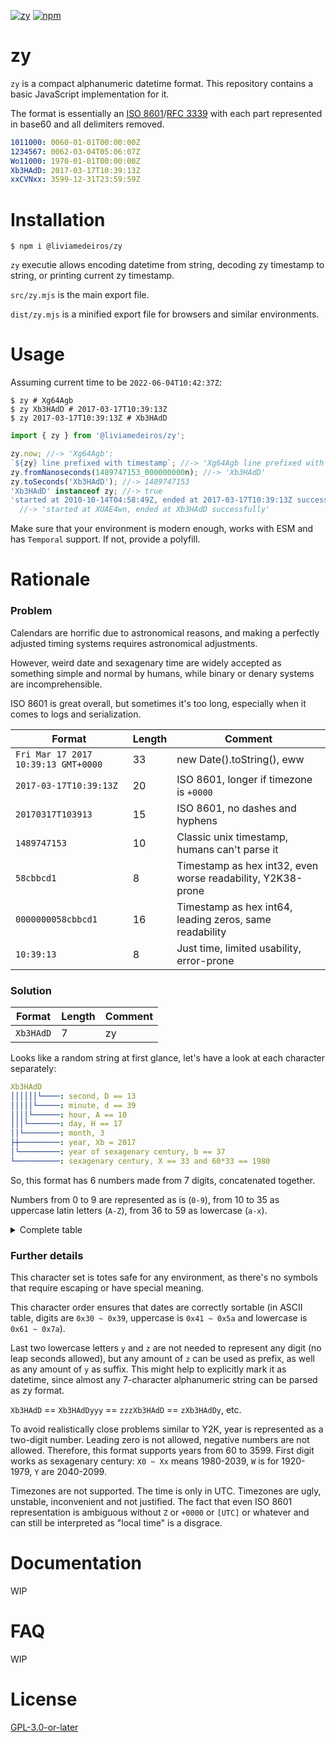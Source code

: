 [![zy](https://zy.puella-care.workers.dev/badge.svg)](https://zy.puella-care.workers.dev/now)
[![npm](https://img.shields.io/npm/v/@liviamedeiros/zy.svg)](https://npmjs.com/package/@liviamedeiros/zy)

# zy

`zy` is a compact alphanumeric datetime format. This repository contains a basic JavaScript implementation for it.

The format is essentially an [ISO 8601](https://www.iso.org/obp/ui/#iso:std:iso:8601:-1:ed-1:v1:en)/[RFC 3339](https://datatracker.ietf.org/doc/html/rfc3339) with each part represented in base60 and all delimiters removed.

```yaml
1011000: 0060-01-01T00:00:00Z
1234567: 0062-03-04T05:06:07Z
Wo11000: 1970-01-01T00:00:00Z
Xb3HAdD: 2017-03-17T10:39:13Z
xxCVNxx: 3599-12-31T23:59:59Z
```

# Installation

```console
$ npm i @liviamedeiros/zy
```

`zy` executie allows encoding datetime from string, decoding zy timestamp to string, or printing current zy timestamp.

`src/zy.mjs` is the main export file.

`dist/zy.mjs` is a minified export file for browsers and similar environments.

# Usage

Assuming current time to be `2022-06-04T10:42:37Z`:

```console
$ zy # Xg64Agb
$ zy Xb3HAdD # 2017-03-17T10:39:13Z
$ zy 2017-03-17T10:39:13Z # Xb3HAdD
```

```mjs
import { zy } from '@liviamedeiros/zy';

zy.now; //-> 'Xg64Agb';
`${zy} line prefixed with timestamp`; //-> 'Xg64Agb line prefixed with timestamp'
zy.fromNanoseconds(1489747153_000000000n); //-> 'Xb3HAdD'
zy.toSeconds('Xb3HAdD'); //-> 1489747153
'Xb3HAdD' instanceof zy; //-> true
'started at 2010-10-14T04:58:49Z, ended at 2017-03-17T10:39:13Z successfully'.replace(zy);
  //-> 'started at XUAE4wn, ended at Xb3HAdD successfully'
```

Make sure that your environment is modern enough, works with ESM and has `Temporal` support. If not, provide a polyfill.

# Rationale

### Problem

Calendars are horrific due to astronomical reasons, and making a perfectly adjusted timing systems requires astronomical adjustments.

However, weird date and sexagenary time are widely accepted as something simple and normal by humans, while binary or denary systems are incomprehensible.

ISO 8601 is great overall, but sometimes it's too long, especially when it comes to logs and serialization.

| Format                              | Length | Comment                                                     |
|-------------------------------------|--------|-------------------------------------------------------------|
| `Fri Mar 17 2017 10:39:13 GMT+0000` |     33 | new Date().toString(), eww                                  |
| `2017-03-17T10:39:13Z`              |     20 | ISO 8601, longer if timezone is `+0000`                     |
| `20170317T103913`                   |     15 | ISO 8601, no dashes and hyphens                             |
| `1489747153`                        |     10 | Classic unix timestamp, humans can't parse it               |
| `58cbbcd1`                          |      8 | Timestamp as hex int32, even worse readability, Y2K38-prone |
| `0000000058cbbcd1`                  |     16 | Timestamp as hex int64, leading zeros, same readability     |
| `10:39:13`                          |      8 | Just time, limited usability, error-prone                   |


### Solution

| Format                              | Length | Comment                                                     |
|-------------------------------------|--------|-------------------------------------------------------------|
| `Xb3HAdD`                           |      7 | zy                                                          |

Looks like a random string at first glance, let's have a look at each character separately:

```yaml
Xb3HAdD
││││││└────: second, D == 13
│││││└─────: minute, d == 39
││││└──────: hour, A == 10
│││└───────: day, H == 17
││└────────: month, 3
├┼─────────: year, Xb = 2017
│└─────────: year of sexagenary century, b == 37
└──────────: sexagenary century, X == 33 and 60*33 == 1980
```

So, this format has 6 numbers made from 7 digits, concatenated together.

Numbers from 0 to 9 are represented as is (`0-9`), from 10 to 35 as uppercase latin letters (`A-Z`), from 36 to 59 as lowercase (`a-x`).

<details>
<summary>Complete table</summary>

| denary | zy-sexagenary |
|--------|---------------|
|  0     | 0             |
|  1     | 1             |
|  2     | 2             |
|  3     | 3             |
|  4     | 4             |
|  5     | 5             |
|  6     | 6             |
|  7     | 7             |
|  8     | 8             |
|  9     | 9             |
| 10     | A             |
| 11     | B             |
| 12     | C             |
| 13     | D             |
| 14     | E             |
| 15     | F             |
| 16     | G             |
| 17     | H             |
| 18     | I             |
| 19     | J             |
| 20     | K             |
| 21     | L             |
| 22     | M             |
| 23     | N             |
| 24     | O             |
| 25     | P             |
| 26     | Q             |
| 27     | R             |
| 28     | S             |
| 29     | T             |
| 30     | U             |
| 31     | V             |
| 32     | W             |
| 33     | X             |
| 34     | Y             |
| 35     | Z             |
| 36     | a             |
| 37     | b             |
| 38     | c             |
| 39     | d             |
| 40     | e             |
| 41     | f             |
| 42     | g             |
| 43     | h             |
| 44     | i             |
| 45     | j             |
| 46     | k             |
| 47     | l             |
| 48     | m             |
| 49     | n             |
| 50     | o             |
| 51     | p             |
| 52     | q             |
| 53     | r             |
| 54     | s             |
| 55     | t             |
| 56     | u             |
| 57     | v             |
| 58     | w             |
| 59     | x             |
</details>

### Further details

This character set is totes safe for any environment, as there's no symbols that require escaping or have special meaning.

This character order ensures that dates are correctly sortable (in ASCII table, digits are `0x30 ~ 0x39`, uppercase is `0x41 ~ 0x5a` and lowercase is `0x61 ~ 0x7a`).

Last two lowercase letters `y` and `z` are not needed to represent any digit (no leap seconds allowed), but any amount of `z` can be used as prefix, as well as any amount of `y` as suffix. This might help to explicitly mark it as datetime, since almost any 7-character alphanumeric string can be parsed as zy format.

`Xb3HAdD` == `Xb3HAdDyyy` == `zzzXb3HAdD` == `zXb3HAdDy`, etc.

To avoid realistically close problems similar to Y2K, year is represented as a two-digit number. Leading zero is not allowed, negative numbers are not allowed. Therefore, this format supports years from 60 to 3599. First digit works as sexagenary century: `X0 ~ Xx` means 1980-2039, `W` is for 1920-1979, `Y` are 2040-2099.

Timezones are not supported. The time is only in UTC. Timezones are ugly, unstable, inconvenient and not justified. The fact that even ISO 8601 representation is ambiguous without `Z` or `+0000` or `[UTC]` or whatever and can still be interpreted as "local time" is a disgrace.

# Documentation

WIP

# FAQ

WIP

# License

[GPL-3.0-or-later](https://github.com/LiviaMedeiros/zy/blob/master/LICENSE)
